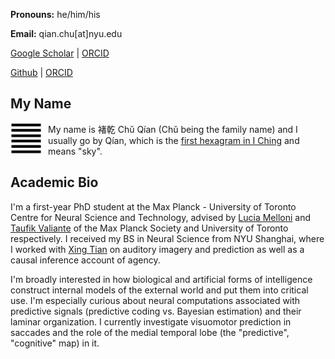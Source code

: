 **Pronouns:** he/him/his

**Email:** qian.chu[at]nyu.edu

<a href="https://github.com/qian-chu" target="_blank">Google Scholar</a> | 
<a href="https://orcid.org/0000-0003-2308-6102" target="_blank">ORCID</a>

<a href="https://github.com/qian-chu" target="_blank">Github</a> | 
<a href="https://osf.io/kxda9" target="_blank">ORCID</a>

## My Name

<img src="figures/qian.jpg"
     alt="Qian hexagram"
     align="left"
     width="50" height="50"
     style="float: left; margin-right: 10px;" />

My name is 褚乾 Chǔ Qían (Chǔ being the family name) and I usually go by Qían, which is the [first hexagram in I Ching](https://en.wikipedia.org/wiki/I_Ching#Hexagrams) and means "sky".

## Academic Bio

I'm a first-year PhD student at the Max Planck - University of Toronto Centre for Neural Science and Technology, advised by [Lucia Melloni](https://www.aesthetics.mpg.de/en/the-institute/people/lucia-melloni-en.html) and [Taufik Valiante](https://surgery.utoronto.ca/faculty/taufik-valiante) of the Max Planck Society and University of Toronto respectively. I received my BS in Neural Science from NYU Shanghai, where I worked with [Xing Tian](https://bcs.shanghai.nyu.edu/en/peoples/faculty-affiliates/xing-tian) on auditory imagery and prediction as well as a causal inference account of agency.

I'm broadly interested in how biological and artificial forms of intelligence construct internal models of the external world and put them into critical use. I'm especially curious about neural computations associated with predictive signals (predictive coding vs. Bayesian estimation) and their laminar organization. I currently investigate visuomotor prediction in saccades and the role of the medial temporal lobe (the "predictive", "cognitive" map) in it.

